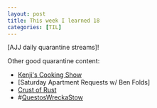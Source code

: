 ```yaml
---
layout: post
title: This week I learned 18
categories: [TIL]
---
```


[AJJ daily quarantine streams]!

Other good quarantine content:
- [Kenji's Cooking Show]
- [Saturday Apartment Requests w/ Ben Folds]
- [Crust of Rust]
- #[QuestosWreckaStow]

[AJJ quarantine streams]: https://www.youtube.com/playlist?list=PLRSI_QNxGZ2lZP141po9tLGpLqM6ciuP1
[Crust of Rust]: https://www.youtube.com/watch?v=rAl-9HwD858&list=PLqbS7AVVErFiWDOAVrPt7aYmnuuOLYvOa
[Kenji's Cooking Show]: https://www.youtube.com/playlist?list=PLXonhhg5tUSKTPt4s5ZOBSnPOchewStj7
[QuestosWreckaStow]: https://www.youtube.com/channel/UCbZwpdul2Oa5Fl6hxllcSzA/videos
